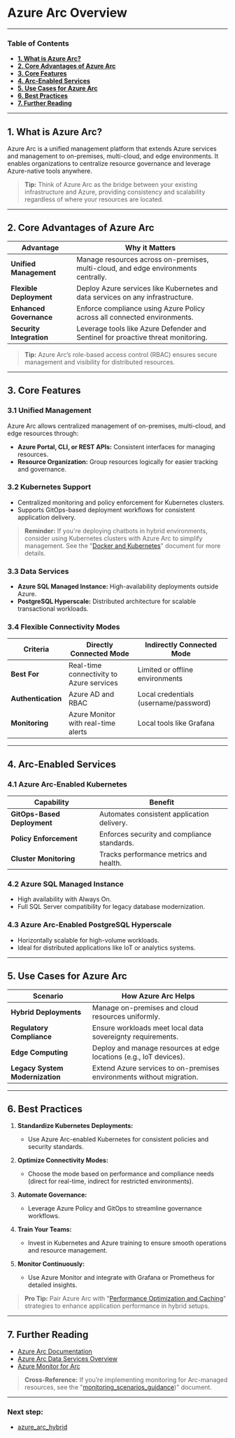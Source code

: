 # **Azure Arc Overview**

---

### **Table of Contents**

- [**1. What is Azure Arc?**](#1-what-is-azure-arc)
- [**2. Core Advantages of Azure Arc**](#2-core-advantages-of-azure-arc)
- [**3. Core Features**](#3-core-features)
- [**4. Arc-Enabled Services**](#4-arc-enabled-services)
- [**5. Use Cases for Azure Arc**](#5-use-cases-for-azure-arc)
- [**6. Best Practices**](#6-best-practices)
- [**7. Further Reading**](#7-further-reading)

---

## **1. What is Azure Arc?**

Azure Arc is a unified management platform that extends Azure services and management to on-premises, multi-cloud, and edge environments. It enables organizations to centralize resource governance and leverage Azure-native tools anywhere.

> **Tip:** Think of Azure Arc as the bridge between your existing infrastructure and Azure, providing consistency and scalability regardless of where your resources are located.

---

## **2. Core Advantages of Azure Arc**

|**Advantage**|**Why it Matters**|
|---|---|
|**Unified Management**|Manage resources across on-premises, multi-cloud, and edge environments centrally.|
|**Flexible Deployment**|Deploy Azure services like Kubernetes and data services on any infrastructure.|
|**Enhanced Governance**|Enforce compliance using Azure Policy across all connected environments.|
|**Security Integration**|Leverage tools like Azure Defender and Sentinel for proactive threat monitoring.|

> **Tip:** Azure Arc’s role-based access control (RBAC) ensures secure management and visibility for distributed resources.

---

## **3. Core Features**

### **3.1 Unified Management**

Azure Arc allows centralized management of on-premises, multi-cloud, and edge resources through:

- **Azure Portal, CLI, or REST APIs:** Consistent interfaces for managing resources.
- **Resource Organization:** Group resources logically for easier tracking and governance.

### **3.2 Kubernetes Support**

- Centralized monitoring and policy enforcement for Kubernetes clusters.
- Supports GitOps-based deployment workflows for consistent application delivery.

> **Reminder:** If you're deploying chatbots in hybrid environments, consider using Kubernetes clusters with Azure Arc to simplify management. See the "[Docker and Kubernetes](#docker_kubernetes_chatbots)" document for more details.

### **3.3 Data Services**

- **Azure SQL Managed Instance:** High-availability deployments outside Azure.
- **PostgreSQL Hyperscale:** Distributed architecture for scalable transactional workloads.

### **3.4 Flexible Connectivity Modes**

|**Criteria**|**Directly Connected Mode**|**Indirectly Connected Mode**|
|---|---|---|
|**Best For**|Real-time connectivity to Azure services|Limited or offline environments|
|**Authentication**|Azure AD and RBAC|Local credentials (username/password)|
|**Monitoring**|Azure Monitor with real-time alerts|Local tools like Grafana|

---

## **4. Arc-Enabled Services**

### **4.1 Azure Arc-Enabled Kubernetes**

|**Capability**|**Benefit**|
|---|---|
|**GitOps-Based Deployment**|Automates consistent application delivery.|
|**Policy Enforcement**|Enforces security and compliance standards.|
|**Cluster Monitoring**|Tracks performance metrics and health.|

### **4.2 Azure SQL Managed Instance**

- High availability with Always On.
- Full SQL Server compatibility for legacy database modernization.

### **4.3 Azure Arc-Enabled PostgreSQL Hyperscale**

- Horizontally scalable for high-volume workloads.
- Ideal for distributed applications like IoT or analytics systems.

---

## **5. Use Cases for Azure Arc**

|**Scenario**|**How Azure Arc Helps**|
|---|---|
|**Hybrid Deployments**|Manage on-premises and cloud resources uniformly.|
|**Regulatory Compliance**|Ensure workloads meet local data sovereignty requirements.|
|**Edge Computing**|Deploy and manage resources at edge locations (e.g., IoT devices).|
|**Legacy System Modernization**|Extend Azure services to on-premises environments without migration.|

---

## **6. Best Practices**

1. **Standardize Kubernetes Deployments:**
    
    - Use Azure Arc-enabled Kubernetes for consistent policies and security standards.
2. **Optimize Connectivity Modes:**
    
    - Choose the mode based on performance and compliance needs (direct for real-time, indirect for restricted environments).
3. **Automate Governance:**
    
    - Leverage Azure Policy and GitOps to streamline governance workflows.
4. **Train Your Teams:**
    
    - Invest in Kubernetes and Azure training to ensure smooth operations and resource management.
5. **Monitor Continuously:**
    
    - Use Azure Monitor and integrate with Grafana or Prometheus for detailed insights.

> **Pro Tip:** Pair Azure Arc with "[Performance Optimization and Caching](#performance_optimization_and_caching)" strategies to enhance application performance in hybrid setups.

---

## **7. Further Reading**

- [Azure Arc Documentation](https://learn.microsoft.com/en-us/azure/azure-arc/)
- [Azure Arc Data Services Overview](https://learn.microsoft.com/en-us/azure/azure-arc/data/overview)
- [Azure Monitor for Arc](https://learn.microsoft.com/en-us/azure/azure-monitor/overview)

> **Cross-Reference:** If you’re implementing monitoring for Arc-managed resources, see the "[monitoring_scenarios_guidance](../03_Testing_and_Monitoring/monitoring_scenarios_guidance.md))" document.

---
### Next step:
- [azure_arc_hybrid](azure_arc_hybrid.md)